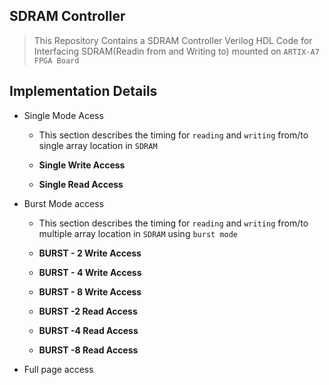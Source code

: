 ## SDRAM Controller

> This Repository Contains a SDRAM Controller Verilog HDL Code for Interfacing SDRAM(Readin from and Writing to)
  mounted on `ARTIX-A7 FPGA Board`



## Implementation Details

  - Single Mode Acess
  
    - This section describes the timing for `reading` and `writing` from/to single array location in `SDRAM`



    - **Single Write Access**




    - **Single Read Access**



  - Burst Mode access

    - This section describes the timing for `reading` and `writing` from/to multiple array location in `SDRAM` using `burst mode`



    - **BURST - 2 Write Access**



    - **BURST - 4 Write Access**



    - **BURST - 8 Write Access**



    - **BURST -2 Read Access**



    - **BURST -4 Read Access**


    - **BURST -8 Read Access**


  - Full page access